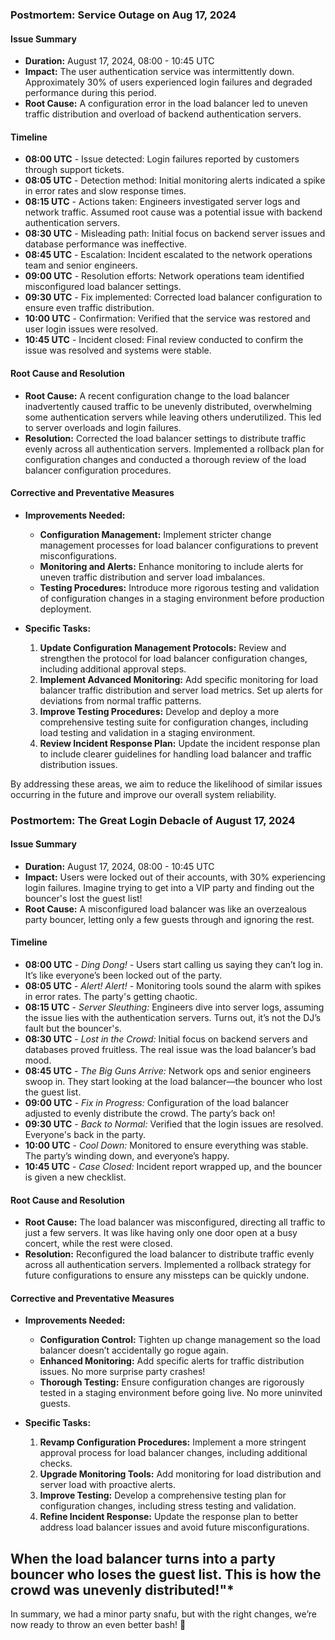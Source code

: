 ### Postmortem: Service Outage on Aug 17, 2024

#### Issue Summary
- **Duration:** August 17, 2024, 08:00 - 10:45 UTC
- **Impact:** The user authentication service was intermittently down. Approximately 30% of users experienced login failures and degraded performance during this period.
- **Root Cause:** A configuration error in the load balancer led to uneven traffic distribution and overload of backend authentication servers.

#### Timeline
- **08:00 UTC** - Issue detected: Login failures reported by customers through support tickets.
- **08:05 UTC** - Detection method: Initial monitoring alerts indicated a spike in error rates and slow response times.
- **08:15 UTC** - Actions taken: Engineers investigated server logs and network traffic. Assumed root cause was a potential issue with backend authentication servers.
- **08:30 UTC** - Misleading path: Initial focus on backend server issues and database performance was ineffective.
- **08:45 UTC** - Escalation: Incident escalated to the network operations team and senior engineers.
- **09:00 UTC** - Resolution efforts: Network operations team identified misconfigured load balancer settings.
- **09:30 UTC** - Fix implemented: Corrected load balancer configuration to ensure even traffic distribution.
- **10:00 UTC** - Confirmation: Verified that the service was restored and user login issues were resolved.
- **10:45 UTC** - Incident closed: Final review conducted to confirm the issue was resolved and systems were stable.

#### Root Cause and Resolution
- **Root Cause:** A recent configuration change to the load balancer inadvertently caused traffic to be unevenly distributed, overwhelming some authentication servers while leaving others underutilized. This led to server overloads and login failures.
- **Resolution:** Corrected the load balancer settings to distribute traffic evenly across all authentication servers. Implemented a rollback plan for configuration changes and conducted a thorough review of the load balancer configuration procedures.

#### Corrective and Preventative Measures
- **Improvements Needed:**
  - **Configuration Management:** Implement stricter change management processes for load balancer configurations to prevent misconfigurations.
  - **Monitoring and Alerts:** Enhance monitoring to include alerts for uneven traffic distribution and server load imbalances.
  - **Testing Procedures:** Introduce more rigorous testing and validation of configuration changes in a staging environment before production deployment.

- **Specific Tasks:**
  1. **Update Configuration Management Protocols:** Review and strengthen the protocol for load balancer configuration changes, including additional approval steps.
  2. **Implement Advanced Monitoring:** Add specific monitoring for load balancer traffic distribution and server load metrics. Set up alerts for deviations from normal traffic patterns.
  3. **Improve Testing Procedures:** Develop and deploy a more comprehensive testing suite for configuration changes, including load testing and validation in a staging environment.
  4. **Review Incident Response Plan:** Update the incident response plan to include clearer guidelines for handling load balancer and traffic distribution issues.

By addressing these areas, we aim to reduce the likelihood of similar issues occurring in the future and improve our overall system reliability.


### Postmortem: The Great Login Debacle of August 17, 2024

#### Issue Summary
- **Duration:** August 17, 2024, 08:00 - 10:45 UTC
- **Impact:** Users were locked out of their accounts, with 30% experiencing login failures. Imagine trying to get into a VIP party and finding out the bouncer's lost the guest list!
- **Root Cause:** A misconfigured load balancer was like an overzealous party bouncer, letting only a few guests through and ignoring the rest.

#### Timeline
- **08:00 UTC** - *Ding Dong!* - Users start calling us saying they can’t log in. It’s like everyone’s been locked out of the party.
- **08:05 UTC** - *Alert! Alert!* - Monitoring tools sound the alarm with spikes in error rates. The party's getting chaotic.
- **08:15 UTC** - *Server Sleuthing:* Engineers dive into server logs, assuming the issue lies with the authentication servers. Turns out, it’s not the DJ’s fault but the bouncer's.
- **08:30 UTC** - *Lost in the Crowd:* Initial focus on backend servers and databases proved fruitless. The real issue was the load balancer’s bad mood.
- **08:45 UTC** - *The Big Guns Arrive:* Network ops and senior engineers swoop in. They start looking at the load balancer—the bouncer who lost the guest list.
- **09:00 UTC** - *Fix in Progress:* Configuration of the load balancer adjusted to evenly distribute the crowd. The party’s back on!
- **09:30 UTC** - *Back to Normal:* Verified that the login issues are resolved. Everyone's back in the party.
- **10:00 UTC** - *Cool Down:* Monitored to ensure everything was stable. The party’s winding down, and everyone’s happy.
- **10:45 UTC** - *Case Closed:* Incident report wrapped up, and the bouncer is given a new checklist.

#### Root Cause and Resolution
- **Root Cause:** The load balancer was misconfigured, directing all traffic to just a few servers. It was like having only one door open at a busy concert, while the rest were closed.
- **Resolution:** Reconfigured the load balancer to distribute traffic evenly across all authentication servers. Implemented a rollback strategy for future configurations to ensure any missteps can be quickly undone.

#### Corrective and Preventative Measures
- **Improvements Needed:**
  - **Configuration Control:** Tighten up change management so the load balancer doesn’t accidentally go rogue again.
  - **Enhanced Monitoring:** Add specific alerts for traffic distribution issues. No more surprise party crashes!
  - **Thorough Testing:** Ensure configuration changes are rigorously tested in a staging environment before going live. No more uninvited guests.

- **Specific Tasks:**
  1. **Revamp Configuration Procedures:** Implement a more stringent approval process for load balancer changes, including additional checks.
  2. **Upgrade Monitoring Tools:** Add monitoring for load distribution and server load with proactive alerts.
  3. **Improve Testing:** Develop a comprehensive testing plan for configuration changes, including stress testing and validation.
  4. **Refine Incident Response:** Update the response plan to better address load balancer issues and avoid future misconfigurations.

When the load balancer turns into a party bouncer who loses the guest list. This is how the crowd was unevenly distributed!"*
---
In summary, we had a minor party snafu, but with the right changes, we’re now ready to throw an even better bash! 🎉
